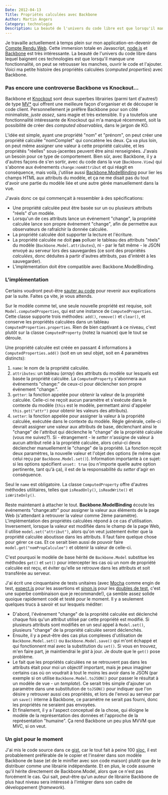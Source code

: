 ```yaml
---
Date: 2012-04-13
Title: Propriétés calculées avec Backbone
Author: Martin Angers
Category: technologie
Description: La beauté de l'univers du code libre est que lorsqu'il manque une fonctionnalité, on peut se retrousser les manches, ouvrir le code et l'ajouter. Voici ma petite histoire des propriétés calculées avec Backbone.
---
```


Je travaille actuellement à temps plein sur mon application-en-devenir de [Compte Rendu Web][crw]. Cette immersion totale en Javascript, [node.js][node] et [Backbone][bb] est très intéressante. La beauté de l'univers du code libre dans lequel baignent ces technologies est que lorsqu'il manque une fonctionnalité, on peut se retrousser les manches, ouvrir le code et l'ajouter. Voici ma petite histoire des propriétés calculées (*computed properties*) avec Backbone.

### Pas encore une controverse Backbone vs Knockout...

Backbone et [Knockout][ko] sont deux superbes librairies (parmi tant d'autres!) de type [MV*][mvx] qui offrent une meilleure façon d'organiser et de découper le code client. Personnellement je préfère Backbone pour son côté minimaliste, *juste assez*, sans magie et très extensible. Il y a toutefois une fonctionnalité intéressante de Knockout qui m'a manqué récemment, soit la possibilité de créer des *computed observables*, dans le jargon de KO.

L'idée est simple, ayant une propriété "nom" et "prénom", on peut créer une propriété calculée "nomComplet" qui concatène les deux. Ça va plus loin, on peut même assigner une valeur à cette propriété calculée, et les propriétés "réelles" sous-jacentes peuvent être ainsi renseignées. J'avais un besoin pour ce type de comportement. Bien sûr, avec Backbone, il y a d'autres façons de s'en sortir, avec du code dans la vue (`Backbone.View`) qui s'abonne aux événements `change:nomAttribut` et qui réagit en conséquence, mais voilà, j'utilise aussi [Backbone.ModelBinding][bmb] pour lier les champs HTML aux attributs du modèle, et ça ne me disait pas du tout d'avoir une partie du modèle liée et une autre gérée manuellement dans la vue.

J'avais donc ce qui commençait à ressembler à des spécifications:

*	Une propriété calculée peut être basée sur un ou plusieurs attributs "réels" d'un modèle.
*	Lorsqu'un de ces attributs lance un événement "change", la propriété calculée lance son propre événement "change", afin de permettre aux observateurs de rafraîchir la donnée calculée.
*	La propriété calculée doit supporter la lecture et l'écriture.
*	La propriété calculée ne doit **pas** polluer le tableau des attributs "réels" du modèle (`Backbone.Model.attributes`), ni - par le fait même - le JSON envoyé au serveur lors des sauvegardes (ce sont des propriétés *calculées*, donc déduites à partir d'autres attributs, pas d'intérêt à les sauvegarder).
*	L'implémentation doit être compatible avec Backbone.ModelBinding.

### L'implémentation

Certains voudront peut-être [sauter au code][gist] pour revenir aux explications par la suite. Faites ça vite, je vous attends.

Sur le modèle comme tel, une seule nouvelle propriété est requise, soit `Model.computedProperties`, qui est une instance de `ComputedProperties`. Cette classe supporte trois méthodes: `add()`, `remove()` et `clear()`, et conserve les propriétés calculées dans un tableau `ComputedProperties.properties`. Rien de bien captivant à ce niveau, c'est plutôt sur la classe `ComputedProperty` (notez la nuance) que le tout se déroule.

Une propriété calculée est créée en passant 4 informations à `ComputedProperties.add()` (soit en un seul objet, soit en 4 paramètres distincts):

1.	`name`: le nom de la propriété calculée.
2.	`attributes`: un tableau (*array*) des attributs du modèle sur lesquels est basée la propriété calculée. La `ComputedProperty` s'abonnera aux événements "change:<attribut>" de ceux-ci pour déclencher son propre événement "change:<compProp>".
3.	`getter`: la fonction appelée pour obtenir la valeur de la propriété calculée. Celle-ci ne reçoit aucun paramètre et s'exécute dans le contexte du modèle (`this` est le modèle, permettant ainsi d'appeler `this.get("attr")` pour obtenir les valeurs des attributs).
4.	`setter`: la fonction appelée pour assigner la valeur à la propriété calculée, exécutée dans le contexte du modèle. Règle générale, celle-ci devrait assigner une valeur aux attributs de base, déclenchant ainsi le "change" de l'attribut qui déclenche le "change" de la propriété calculée (vous me suivez?). Si - étrangement - le *setter* n'assigne de valeur à aucun attribut relié à la propriété calculée, alors celui-ci devra déclencher manuellement le "change" de la propriété. La fonction reçoit deux paramètres, la nouvelle valeur et l'objet des options (le même que celui reçu par `Backbone.Model.set()`). Information importante à ce sujet: si les options spécifient `unset: true` (ou n'importe quelle autre option pertinente, tant qu'à ça), il est de la responsabilité du *setter* d'agir en conséquence.

Seul le `name` est obligatoire. La classe `ComputedProperty` offre d'autres méthodes utilitaires, telles que `isReadOnly()`, `isReadWrite()` et `isWriteOnly()`.

Reste maintenant à attacher le tout. **Backbone.ModelBinding** écoute les événements "change:attr" pour assigner la valeur aux éléments de la page Web (s'attendant à retrouver la valeur comme 2ème paramètre). L'implémentation des propriétés calculées répond à ce cas d'utilisation. Inversement, lorsque la valeur est modifiée dans le champ de la page Web, il utilise `model.set("attribut")`, alors qu'on veut justement éviter que la propriété calculée aboutisse dans les attributs. Il faut faire quelque chose pour gérer ce cas. Et ce serait bien aussi de pouvoir faire `model.get("nomPropCalculee")` et obtenir la valeur de celle-ci.

C'est pourquoi le modèle de base hérité de `Backbone.Model` substitue les méthodes `get()` et `set()` pour intercepter les cas où un nom de propriété calculée est reçu, et éviter qu'elle se retrouve dans les attributs et soit transférée au serveur.

J'ai écrit une cinquantaine de tests unitaires (avec [Mocha][] comme engin de test, [expect.js][expect] pour les assertions et [sinon.js][sinon] pour les [doubles de test][double], c'est une superbe combinaison que je recommande!), ça semble assez solide quoique rapidement codé et testé pour le moment. Il y a seulement quelques trucs à savoir et sur lesquels méditer:

*	D'abord, l'événement "change" de la propriété calculée est déclenché chaque fois qu'un attribut utilisé par cette propriété est modifié. Si plusieurs attributs sont modifiés en un seul appel à `Model.set()`, plusieurs "change" de la propriété calculée seront déclenchés.
*	Ensuite, il y a peut-être des cas plus complexes d'utilisation de `Backbone.Model.set()` ou `Backbone.Model.save()` qui m'ont échappé et qui fonctionnent mal avec la substitution du `set()`. Si vous en trouvez, m'en faire part, je maintiendrai le *gist* à jour. Je doute que le `get()` pose problème.
*	Le fait que les propriétés calculées ne se retrouvent pas dans les attributs était pour moi un objectif important, mais je peux imaginer certains cas où on voudrait à tout le moins les avoir dans le JSON (par exemple si on utilise `Backbone.Model.toJSON()` pour passer le résultat à un modèle de vue - un *template*). Ce serait très simple d'ajouter un paramètre dans une substitution de `toJSON()` pour indiquer que l'on désire y retrouver aussi ces propriétés, et lors de l'envoi au serveur par un `save()` interne à Backbone, ce paramètre ne serait pas fourni, donc les propriétés ne seraient pas envoyées.
*	Et finalement, il y a l'aspect conceptuel de la chose, qui éloigne le modèle de la représentation des données et l'approche de la représentation "humaine". Ça rend Backbone un peu plus MVVM que MVC, si on veut.

### Un gist pour le moment

J'ai mis le code source dans ce [gist][gist], car le tout fait à peine 100 [sloc][], il est probablement préférable de le copier et l'insérer dans son modèle Backbone de base (et de le minifier avec son code maison) plutôt que de le distribuer comme une librairie indépendante. Et en plus, le code assume qu'il hérite directement de Backbone.Model, alors que ce n'est pas forcément le cas. Qui sait, peut-être qu'un auteur de librairie Backbone de plus haut niveau sera intéressé à l'intégrer dans son cadre de développement (*framework*).

[crw]: http://www.compterenduweb.com/
[node]: http://nodejs.org/
[bb]: http://backbonejs.org/
[ko]: http://knockoutjs.com/
[mvx]: http://www.codeproject.com/Articles/42830/Model-View-Controller-Model-View-Presenter-and-Mod#_articleTop
[gist]: https://gist.github.com/2371954
[sloc]: http://en.wikipedia.org/wiki/Source_lines_of_code
[bmb]: https://github.com/derickbailey/backbone.modelbinding
[mocha]: http://visionmedia.github.com/mocha/
[expect]: https://github.com/LearnBoost/expect.js
[sinon]: http://sinonjs.org/
[double]: http://en.wikipedia.org/wiki/Test_double
